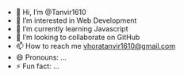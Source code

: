 - 👋 Hi, I’m @Tanvir1610
- 👀 I’m interested in Web Development
- 🌱 I’m currently learning Javascript
- 💞️ I’m looking to collaborate on GitHub
- 📫 How to reach me vhoratanvir1610@gmail.com
- 😄 Pronouns: ...
- ⚡ Fun fact: ...

<!---
Tanvir1610/Tanvir1610 is a ✨ special ✨ repository because its `README.md` (this file) appears on your GitHub profile.
You can click the Preview link to take a look at your changes.
--->
